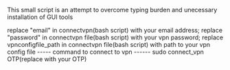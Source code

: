 This small script is an attempt to  overcome typing burden and unecessary installation of GUI tools

replace "email" in connectvpn(bash script) with your email address;
replace "password" in connectvpn file(bash script) with your vpn password;
replace vpnconfigfile_path in connectvpn file(bash script) with path to your vpn config file
----- command to connect to vpn ------
sudo connect_vpn OTP(replace with your OTP)
